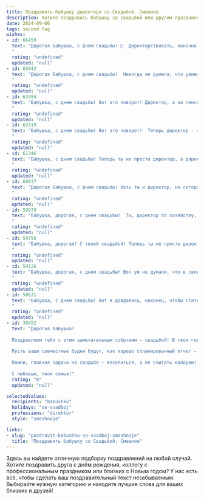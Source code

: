 ```yaml
---
title: Поздравить бабушку директора со Свадьбой. Смешное
description: Хотите поздравить бабушку со Свадьбой или другим праздником? Наш ИИ создаст незабываемое поздравление, а вы обязательно выделитесь среди других.  
date: 2024-09-06
tags: second tag
wishes:
- id: 66459
  text: "Дорогая Бабушка, с днем свадьбы! 🎉  Директорствовать, конечно, непросто, но теперь, с таким опытом, и семейные дела пойдут как по маслу! 😉  Желаем вам, чтобы каждый день вашей совместной жизни был  ярким и запоминающимся, как отчет о  достигнутых результатах на собрании акционеров! 🥂
  "
  rating: "undefined"
  updated: "null"
- id: 65042
  text: "Дорогая Бабушка, с днем свадьбы!  Никогда не думала, что увижу, как наш строгий Директор, который держит всех в ежовых рукавицах, танцует под \"Ламбаду\"!  Желаю вам, чтобы ваша семейная жизнь была такой же яркой и веселой, как этот праздник!
  "
  rating: "undefined"
  updated: "null"
- id: 63384
  text: "Бабушка, с днем свадьбы! Вот это поворот! Директор, а на пенсии невеста! Поздравляем с этим смелым шагом! Надеемся, ваш новый статус принесет вам столько же радости, сколько вы принесли нам, своим директорам-внукам!
  "
  rating: "undefined"
  updated: "null"
- id: 62319
  text: "Бабушка, с днем свадьбы! Вот это поворот!  Теперь директор - это не только профессия, но и статус!  Желаем вам бесконечного счастья,  как у директора крупной корпорации, и чтобы  каждый день был  ярче, чем отчетный баланс!  😜🥂
  "
  rating: "undefined"
  updated: "null"
- id: 61346
  text: "Бабушка, с днем свадьбы! Теперь ты не просто директор, а директор семейного бизнеса - по производству любви и счастья!  😜🥳
  "
  rating: "undefined"
  updated: "null"
- id: 60837
  text: "Дорогая Бабушка, с днем свадьбы! Хоть ты и директор, но сегодня, наконец-то, нашла себе подчиненного - жениха! Желаем вам пылкой любви, крепких объятий и чтобы все решения в семье принимала только ты! 😉
  "
  rating: "undefined"
  updated: "null"
- id: 59979
  text: "Бабушка, дорогая, с днем свадьбы!  Ты, директор по хозяйству,  всю жизнь управляла нашим семейным предприятием, а теперь,  наконец-то,  позволила себе стать главным директором в личной жизни!  Желаю тебе бесконечного медового месяца, чтобы наладить  \"производство\" счастья и радости, ну а мы, как твои верные партнеры,  будем обеспечивать тебя  нескончаемым  потоком  любви и заботы!  😉
  "
  rating: "undefined"
  updated: "null"
- id: 59756
  text: "Бабушка, дорогая! С твоей свадьбой! Теперь ты не просто директор, а директор семейного бизнеса! Пусть жизнь с новым супругом будет такой же успешной, как твоя карьера, и пусть в семье царят любовь, гармония и, конечно же, послушание! 😜
  "
  rating: "undefined"
  updated: "null"
- id: 59126
  text: "Бабушка, дорогая, с днем свадьбы! Вот уж не думали, что в свои годы решишься на такое! Пусть твоя новая жизнь будет полна любви, смеха и, конечно же, внуков - ведь ты теперь директор по семейному счастью! 😉🥂
  "
  rating: "undefined"
  updated: "null"
- id: 58631
  text: "Бабушка, с днем свадьбы! Вот и дождались, наконец, чтобы стать директором семейного предприятия под названием \"Счастливая семья\"! Желаем вам, чтобы прибыль от этой фирмы была только положительная, а дивиденды - бесконечные! 😄
  "
  rating: "undefined"
  updated: "null"
- id: 38452
  text: "Дорогая бабушка!
  
  Поздравляем тебя с этим замечательным событием — свадьбой! В твои годы не лень идти на такие щекотливые приключения! Ты как директор, который в любой ситуации находит нужный подход, теперь станешь главным менеджером по счастью в семейной жизни.
  
  Пусть ваши совместные будни будут, как хорошо спланированный отчет — без накладок, с приятными сюрпризами и, конечно, с хорошей прибылью в виде счастья и радости. Желаем, чтобы в вашей семье было столько смеха, сколько у тебя идей для новых проектов!
  
  Помни, главная задача на свадьбе — веселиться, а не считать калории! Так что поднимай тосты за счастье и смех, оставляя строгую дирекцию на потом!
  
  С любовью, твоя семья!"
  rating: "0"
  updated: "null"

selectedValues:
  recipients: "babushku"
  holidays: "so-svadboj"
  professions: "direktor"
  style: "smeshnoje"

links:
- slug: "pozdravit-babushku-so-svadboj-smeshnoje"
  title: "Поздравить бабушку со Свадьбой. Смешное"
---
```


Здесь вы найдете отличную подборку поздравлений на любой случай. 
Хотите поздравить друга с днём рождения, коллегу с профессиональным праздником или близких с Новым годом? У нас есть всё, чтобы сделать ваш поздравительный текст незабываемым. Выбирайте нужную категорию и находите лучшие слова для ваших близких и друзей!
